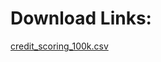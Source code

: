 # Download Links:

[credit_scoring_100k.csv](/adwc4dev/workshops/adwc4dev/install/credit_scoring_100k.csv)
